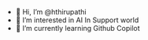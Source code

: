 - 👋 Hi, I’m @hthirupathi
- 👀 I’m interested in AI In Support world
- 🌱 I’m currently learning Github Copilot

<!---
hthirupathi/hthirupathi is a ✨ special ✨ repository because its `README.md` (this file) appears on your GitHub profile.
You can click the Preview link to take a look at your changes.
--->
